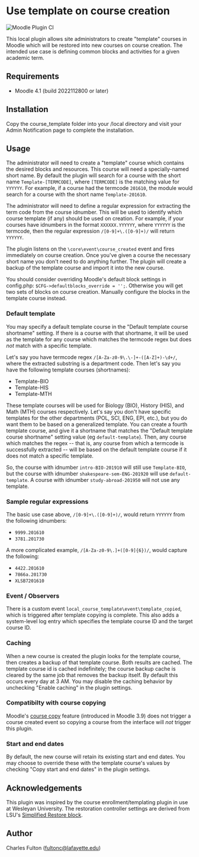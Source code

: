 # Use template on course creation

![Moodle Plugin CI](https://github.com/LafColITS/moodle-local_course_template/workflows/Moodle%20Plugin%20CI/badge.svg)

This local plugin allows site administrators to create "template" courses in Moodle which will be restored into new courses on course creation. The intended use case is defining common blocks and activities for a given academic term.

## Requirements
- Moodle 4.1 (build 2022112800 or later)

## Installation
Copy the course_template folder into your /local directory and visit your Admin Notification page to complete the installation.

## Usage

The administrator will need to create a "template" course which contains the desired blocks and resources. This course will need a specially-named short name. By default the plugin will search for a course with the short name `Template-[TERMCODE]`, where `[TERMCODE]` is the matching value for `YYYYYY`. For example, if a course had the termcode `201610`, the module would search for a course with the short name `Template-201610`.

The administrator will need to define a regular expression for extracting the term code from the course idnumber. This will be used to identify which course template (if any) should be used on creation. For example, if your courses have idnumbers in the format `XXXXXX.YYYYYY`, where `YYYYYY` is the termcode, then the regular expression `/[0-9]+\.([0-9]+)/` will return `YYYYYY`.

The plugin listens on the `\core\event\course_created` event and fires immediately on course creation. Once you've given a course the necessary short name you don't need to do anything further. The plugin will create a backup of the template course and import it into the new course.

You should consider overriding Moodle's default block settings in config.php: `$CFG->defaultblocks_override = '';`. Otherwise you will get two sets of blocks on course creation. Manually configure the blocks in the template course instead.

### Default template

You may specify a default template course in the "Default template course shortname" setting. If there is a course with that shortname, it will be used as the template for any course which matches the termcode regex but does _not_ match with a specific template.

Let's say you  have termcode regex `/[A-Za-z0-9\.\-]+-([A-Z]+)-\d+/`, where the extracted substring is a department code. Then let's say you have the following template courses (shortnames):

- Template-BIO
- Template-HIS
- Template-MTH

These template courses will be used for Biology (BIO), History (HIS), and Math (MTH) courses respectively. Let's say you don't have specific templates for the other departments (POL, SCI, ENG, EPI, etc.), but you do want them to be based on a generalized template. You can create a fourth template course, and give it a shortname that matches the "Default template course shortname" setting value (eg `default-template`). Then, any course which matches the regex -- that is, any course from which a termcode is successfully extracted -- will be based on the default template course if it does not match a specific template.

So, the course with idnumber `intro-BIO-201910` will still use `Template-BIO`, but the course with idnumber `shakespeare-sem-ENG-201920` will use `default-template`. A course with idnumber `study-abroad-201950` will not use any template.

### Sample regular expressions

The basic use case above, `/[0-9]+\.([0-9]+)/`, would return `YYYYYY` from the following idnumbers:

- `9999.201610`
- `3781.201730`

A more complicated example, `/[A-Za-z0-9\.]+([0-9]{6})/`, would capture the following:

- `4422.201610`
- `7866a.201730`
- `XLSB7201610`

### Event / Observers

There is a custom event `local_course_template\event\template_copied`, which is triggered after template copying is complete. This also adds a system-level log entry which specifies the template course ID and the target course ID.

### Caching

When a new course is created the plugin looks for the template course, then creates a backup of that template course. Both results are cached. The template course id is cached indefinitely; the course backup cache is cleared by the same job that removes the backup itself. By default this occurs every day at 3 AM. You may disable the caching behavior by unchecking "Enable caching" in the plugin settings.

### Compatibilty with course copying

Moodle's [course copy](https://docs.moodle.org/39/en/Course_copy) feature (introduced in Moodle 3.9) does not trigger a course created event so copying a course from the interface will *not* trigger this plugin.

### Start and end dates

By default, the new course will retain its existing start and end dates. You may choose to override these with the template course's values by checking "Copy start and end dates" in the plugin settings.

## Acknowledgements

This plugin was inspired by the course enrollment/templating plugin in use at Wesleyan University. The restoration controller settings are derived from LSU's [Simplified Restore block](https://github.com/lsuits/simple_restore).

## Author

Charles Fulton (fultonc@lafayette.edu)
